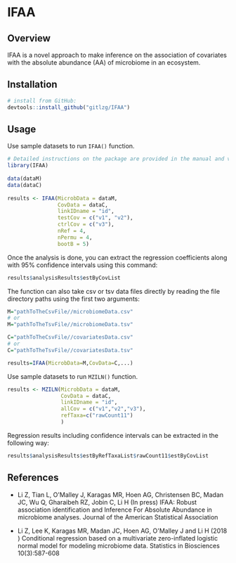 # IFAA 

## Overview

IFAA is a novel approach to make inference on the association of covariates with the absolute abundance (AA) of microbiome in an ecosystem. 

## Installation
```r
# install from GitHub:
devtools::install_github("gitlzg/IFAA")
```
## Usage

Use sample datasets to run `IFAA()` function.
```r
# Detailed instructions on the package are provided in the manual and vignette
library(IFAA)
 
data(dataM)
data(dataC)
 
results <- IFAA(MicrobData = dataM,
                CovData = dataC,
                linkIDname = "id",
                testCov = c("v1", "v2"),
                ctrlCov = c("v3"),
                nRef = 4,
                nPermu = 4,
                bootB = 5)
```


Once the analysis is done, you can extract the regression coefficients along with 95% confidence intervals using this command:
```r
results$analysisResults$estByCovList
```

The function can also take csv or tsv data files directly by reading the file directory paths using the first two arguments:
```r
M="pathToTheCsvFile//microbiomeData.csv" 
# or 
M="pathToTheTsvFile//microbiomeData.tsv"

C="pathToTheCsvFile//covariatesData.csv" 
# or 
C="pathToTheTsvFile//covariatesData.tsv"

results=IFAA(MicrobData=M,CovData=C,...)
```


Use sample datasets to run `MZILN()` function.
```r
results <- MZILN(MicrobData = dataM,
                 CovData = dataC,
                 linkIDname = "id",
                 allCov = c("v1","v2","v3"),
                 refTaxa=c("rawCount11")
                 )
```
Regression results including confidence intervals can be extracted in the following way:
```r
results$analysisResults$estByRefTaxaList$rawCount11$estByCovList
```

## References 
- Li Z, Tian L, O'Malley J, Karagas MR, Hoen AG, Christensen BC, Madan JC, Wu Q, Gharaibeh RZ, Jobin C, Li H (In press) IFAA: Robust association identification and Inference For Absolute Abundance in microbiome analyses. Journal of the American Statistical Association

- Li Z, Lee K, Karagas MR, Madan JC, Hoen AG, O'Malley J and Li H (2018 ) Conditional regression based on a multivariate zero-inflated logistic normal model for modeling microbiome data. Statistics in Biosciences  10(3):587-608
